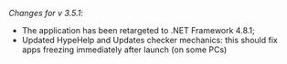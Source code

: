 _Changes for v 3.5.1_:
- The application has been retargeted to .NET Framework 4.8.1;
- Updated HypeHelp and Updates checker mechanics: this should fix apps freezing immediately after launch (on some PCs)
